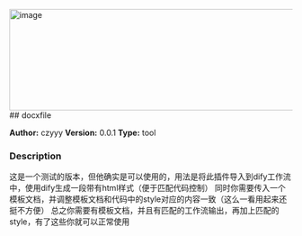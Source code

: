 <img width="948" height="180" alt="image" src="https://github.com/user-attachments/assets/7bf5b22b-0d45-4397-a9d1-94f64698e9b8" />## docxfile

**Author:** czyyy
**Version:** 0.0.1
**Type:** tool

### Description

这是一个测试的版本，但他确实是可以使用的，用法是将此插件导入到dify工作流中，使用dify生成一段带有html样式（便于匹配代码控制）
同时你需要传入一个模板文档，并调整模板文档和代码中的style对应的内容一致（这么一看用起来还挺不方便）
总之你需要有模板文档，并且有匹配的工作流输出，再加上匹配的style，有了这些你就可以正常使用

